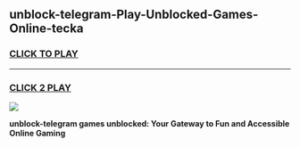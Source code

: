
## unblock-telegram-Play-Unblocked-Games-Online-tecka
<h3>
<a href="https://premium76.site?title=unblock-telegram&ref=25A">CLICK TO PLAY</a></h3>
<hr>

<h3>
<a href="https://premium76.site?title=unblock-telegram&ref=25A">CLICK 2 PLAY</a>
  
</h3>

<a href="https://premium76.site?title=unblock-telegram&ref=25A"><img src="https://clearcache.store/games.png"></a>


**unblock-telegram games unblocked: Your Gateway to Fun and Accessible Online Gaming**
